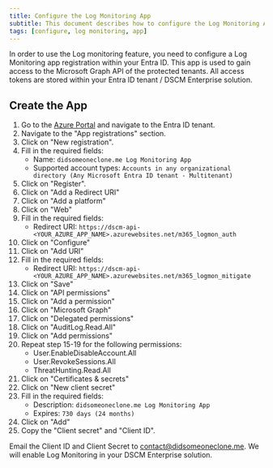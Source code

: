 ```yaml
---
title: Configure the Log Monitoring App
subtitle: This document describes how to configure the Log Monitoring App
tags: [configure, log monitoring, app]
---
```


In order to use the Log monitoring feature, you need to configure a Log Monitoring app registration within your Entra ID. This app is used to gain access to the Microsoft Graph API of the protected tenants. All access tokens are stored within your Entra ID tenant / DSCM Enterprise solution.

## Create the App

1. Go to the [Azure Portal](https://portal.azure.com) and navigate to the Entra ID tenant.
2. Navigate to the "App registrations" section.
3. Click on "New registration".
4. Fill in the required fields:
    - Name: `didsomeoneclone.me Log Monitoring App`
    - Supported account types: `Accounts in any organizational directory (Any Microsoft Entra ID tenant - Multitenant)`
5. Click on "Register".
6. Click on "Add a Redirect URI"
7. Click on "Add a platform"
8. Click on "Web"
9. Fill in the required fields:
    - Redirect URI: `https://dscm-api-<YOUR_AZURE_APP_NAME>.azurewebsites.net/m365_logmon_auth`
10. Click on "Configure"
11. Click on "Add URI"
12. Fill in the required fields:
    - Redirect URI: `https://dscm-api-<YOUR_AZURE_APP_NAME>.azurewebsites.net/m365_logmon_mitigate`
13. Click on "Save"
14. Click on "API permissions"
15. Click on "Add a permission"
16. Click on "Microsoft Graph"
17. Click on "Delegated permissions"
18. Click on "AuditLog.Read.All"
19. Click on "Add permissions"
20. Repeat step 15-19 for the following permissions:
    - User.EnableDisableAccount.All
    - User.RevokeSessions.All
    - ThreatHunting.Read.All
21. Click on "Certificates & secrets"
22. Click on "New client secret"
23. Fill in the required fields:
    - Description: `didsomeoneclone.me Log Monitoring App`
    - Expires: `730 days (24 months)`
24. Click on "Add"
25. Copy the "Client secret" and "Client ID".

Email the Client ID and Client Secret to contact@didsomeoneclone.me. We will enable Log Monitoring in your DSCM Enterprise solution.